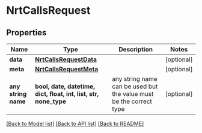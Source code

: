 # NrtCallsRequest


## Properties
Name | Type | Description | Notes
------------ | ------------- | ------------- | -------------
**data** | [**NrtCallsRequestData**](NrtCallsRequestData.md) |  | [optional] 
**meta** | [**NrtCallsRequestMeta**](NrtCallsRequestMeta.md) |  | [optional] 
**any string name** | **bool, date, datetime, dict, float, int, list, str, none_type** | any string name can be used but the value must be the correct type | [optional]

[[Back to Model list]](../README.md#documentation-for-models) [[Back to API list]](../README.md#documentation-for-api-endpoints) [[Back to README]](../README.md)


